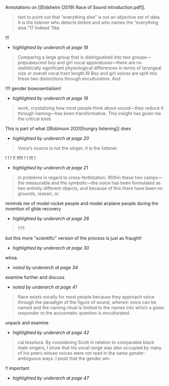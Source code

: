 Annotations on [[Eidsheim (2019) Race of Sound introduction.pdf]].



> tant to point out that “everything else” is not an objective set of data. It is the listener  who detects timbre and who names the “everything else.”17 Indeed “like

!!!
* *highlighted by underarch at page 18*


> Comparing a large group that is distinguished into two groups—prepubescent boy and girl vocal apparatuses—there are no statistically significant physiological differences in terms of laryngeal size or overall vocal tract length.19 Boy and girl voices are split into these two distinctions through enculturation. And

!!!! gender bioessentialism! 	    
* *highlighted by underarch at page 18*


> work, crystalizing how most people think about sound—they reduce it through naming—has been transformative. This insight has given me the critical tools

This is part of what [[Robinson 2020|hungry listening]] does
* *highlighted by underarch at page 20*


> Voice’s source is not the singer; it is the listener.

! ! !  !! !!!!! !  !    !!!  !
* *highlighted by underarch at page 21*


> in problems in regard to cross-fertilization. Within these two camps—the measurable and the symbolic—the voice has been formulated as two entirely different objects, and because of this there have been no grounds, reason, or

reminds me of model rocket people and model airplane people during the invention of glide recovery
* *highlighted by underarch at page 28*


> ???

but this more "scientific" version of the process is just as fraught!
* *highlighted by underarch at page 30*


whoa.
* *noted by underarch at page 34*


examine further and discuss
* *noted by underarch at page 41*


> Race exists vocally for most people because they approach voice through the paradigm of the figure of sound, wherein voice can be named and the naming ritual is limited to the names into which a given responder to the acousmatic question is enculturated.

unpack and examine
* *highlighted by underarch at page 42*


> cal tessitura. By considering Scott in relation to comparable black male singers, I show that his vocal range was also occupied by many of his peers whose voices were not read in the same gender-ambiguous ways. I posit that the gender am-

!! important
* *highlighted by underarch at page 47*